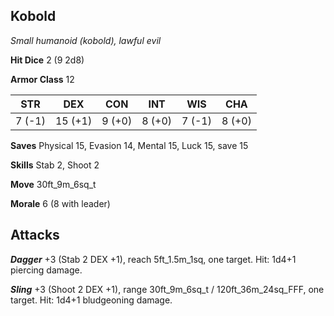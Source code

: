 ## Kobold

*Small humanoid (kobold), lawful evil*

**Hit Dice** 2 (9 2d8)

**Armor Class** 12

| STR     | DEX     | CON     | INT     | WIS     | CHA     |
|---------|---------|---------|---------|---------|---------|
|  7 (-1) | 15 (+1) |  9 (+0) |  8 (+0) |  7 (-1) |  8 (+0) |

**Saves** Physical 15, Evasion 14, Mental 15, Luck 15, save 15

**Skills** Stab 2, Shoot 2

**Move** 30ft\_9m\_6sq\_t

**Morale** 6 (8 with leader)

## Attacks

***Dagger*** +3 (Stab 2 DEX +1), reach 5ft\_1.5m\_1sq, one target. Hit: 1d4+1 piercing damage.

***Sling*** +3 (Shoot 2 DEX +1), range 30ft\_9m\_6sq\_t / 120ft\_36m\_24sq\_FFF, one target. Hit: 1d4+1 bludgeoning damage.

